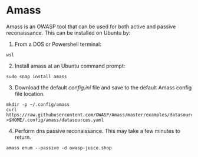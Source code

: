 # Amass

Amass is an OWASP tool that can be used for both active and passive reconaissance. This can be installed on Ubuntu by:

1. From a DOS or Powershell terminal:
```
wsl
```
2. Install amass at an Ubuntu command prompt:
```
sudo snap install amass
```
3. Download the default _config.ini_ file and save to the default Amass config file location.
```
mkdir -p ~/.config/amass
curl https://raw.githubusercontent.com/OWASP/Amass/master/examples/datasources.yaml >$HOME/.config/amass/datasources.yaml
```
4. Perform dns passive reconaissance. This may take a few minutes to return.
```
amass enum --passive -d owasp-juice.shop
```
